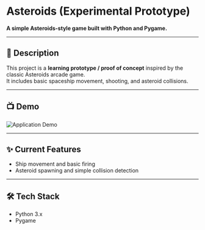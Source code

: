 # Asteroids (Experimental Prototype)

**A simple Asteroids-style game built with Python and Pygame.**

---

## 📌 Description

This project is a **learning prototype / proof of concept** inspired by the classic Asteroids arcade game.  
It includes basic spaceship movement, shooting, and asteroid collisions.  

---

## 📺 Demo
![Application Demo](https://github.com/user-attachments/assets/5862ec87-76e4-47da-ac5f-0c36afe4d276)


---

## ✨ Current Features

- Ship movement and basic firing  
- Asteroid spawning and simple collision detection  

---

## 🛠️ Tech Stack

- Python 3.x  
- Pygame  
